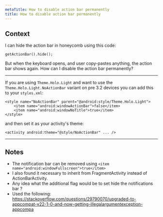 ```yaml
---
metaTitle: How to disable action bar permanently
title: How to disable action bar permanently
---
```


## Context

I can hide the action bar in honeycomb using this code:



```
getActionBar().hide();

```

But when the keyboard opens, and user copy-pastes anything, the action bar shows again.
How can I disable the action bar permanently?



---

If you are using `Theme.Holo.Light` and want to use the `Theme.Holo.Light.NoActionBar` variant on pre 3.2 devices you can add this to your `styles.xml`:



```
<style name="NoActionBar" parent="@android:style/Theme.Holo.Light">
    <item name="android:windowActionBar">false</item>
    <item name="android:windowNoTitle">true</item>
</style> 

```

and then set it as your activity's theme:



```
<activity android:theme="@style/NoActionBar" ... />

```


---

## Notes

-  The notification bar can be removed using `<item name="android:windowFullscreen">true</item>`
- I also found it necessary to inherit from FragmentActivity instead of ActionBarActivity.
- Any idea what the additional flag would be to set hide the notifications bar ?
- Used the following: https://stackoverflow.com/questions/29790070/upgraded-to-appcompat-v22-1-0-and-now-getting-illegalargumentexception-appcompa
